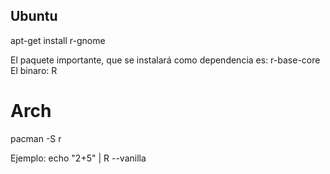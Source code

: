 ## Ubuntu ##
apt-get install r-gnome

El paquete importante, que se instalará como dependencia es: r-base-core
El binaro: R

# Arch
pacman -S r




Ejemplo:
echo "2+5" | R --vanilla

